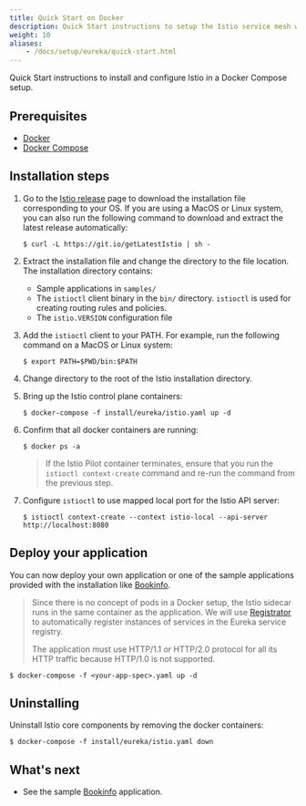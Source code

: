 ```yaml
---
title: Quick Start on Docker
description: Quick Start instructions to setup the Istio service mesh with Docker Compose.
weight: 10
aliases:
    - /docs/setup/eureka/quick-start.html
---
```


Quick Start instructions to install and configure Istio in a Docker Compose setup.

## Prerequisites

* [Docker](https://docs.docker.com/engine/installation/#cloud)
* [Docker Compose](https://docs.docker.com/compose/install/)

## Installation steps

1.  Go to the [Istio release](https://github.com/istio/istio/releases) page to download the
installation file corresponding to your OS. If you are using a MacOS or Linux system, you can also
run the following command to download and extract the latest release automatically:

    ```command
    $ curl -L https://git.io/getLatestIstio | sh -
    ```

1.  Extract the installation file and change the directory to the file location. The
installation directory contains:

    * Sample applications in `samples/`
    * The `istioctl` client binary in the `bin/` directory. `istioctl` is used for creating routing rules and policies.
    * The `istio.VERSION` configuration file

1.  Add the `istioctl` client to your PATH.
For example, run the following command on a MacOS or Linux system:

    ```command
    $ export PATH=$PWD/bin:$PATH
    ```

1. Change directory to the root of the Istio installation directory.

1.  Bring up the Istio control plane containers:

    ```command
    $ docker-compose -f install/eureka/istio.yaml up -d
    ```

1.  Confirm that all docker containers are running:

    ```command
    $ docker ps -a
    ```

    > If the Istio Pilot container terminates, ensure that you run the `istioctl context-create` command and re-run the command from the previous step.

1.  Configure `istioctl` to use mapped local port for the Istio API server:

    ```command
    $ istioctl context-create --context istio-local --api-server http://localhost:8080
    ```

## Deploy your application

You can now deploy your own application or one of the sample applications provided with the
installation like [Bookinfo](/docs/guides/bookinfo/).

> Since there is no concept of pods in a Docker setup, the Istio
> sidecar runs in the same container as the application.  We will
> use [Registrator](https://gliderlabs.github.io/registrator/latest/) to
> automatically register instances of services in the Eureka service
> registry.
>
> The application must use HTTP/1.1 or HTTP/2.0 protocol for all its HTTP traffic because HTTP/1.0 is not supported.

```command
$ docker-compose -f <your-app-spec>.yaml up -d
```

## Uninstalling

Uninstall Istio core components by removing the docker containers:

```command
$ docker-compose -f install/eureka/istio.yaml down
```

## What's next

* See the sample [Bookinfo](/docs/guides/bookinfo/) application.
